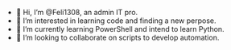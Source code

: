 - 👋 Hi, I’m @Feli1308, an admin IT pro.
- 👀 I’m interested in learning code and finding a new perpose.
- 🌱 I’m currently learning PowerShell and intend to learn Python.
- 💞️ I’m looking to collaborate on scripts to develop automation.

<!---
Feli1308/Feli1308 is a ✨ special ✨ repository because its `README.md` (this file) appears on your GitHub profile.
You can click the Preview link to take a look at your changes.
--->
